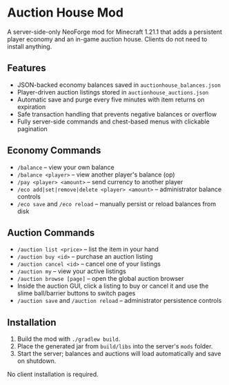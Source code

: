 # Auction House Mod

A server-side-only NeoForge mod for Minecraft 1.21.1 that adds a persistent player economy and an in-game auction house. Clients do not need to install anything.

## Features
- JSON-backed economy balances saved in `auctionhouse_balances.json`
- Player-driven auction listings stored in `auctionhouse_auctions.json`
- Automatic save and purge every five minutes with item returns on expiration
- Safe transaction handling that prevents negative balances or overflow
- Fully server-side commands and chest-based menus with clickable pagination

## Economy Commands
- `/balance` – view your own balance
- `/balance <player>` – view another player's balance (op)
- `/pay <player> <amount>` – send currency to another player
- `/eco add|set|remove|delete <player> <amount>` – administrator balance controls
- `/eco save` and `/eco reload` – manually persist or reload balances from disk

## Auction Commands
- `/auction list <price>` – list the item in your hand
- `/auction buy <id>` – purchase an auction listing
- `/auction cancel <id>` – cancel one of your listings
- `/auction my` – view your active listings
- `/auction browse [page]` – open the global auction browser
- Inside the auction GUI, click a listing to buy or cancel it and use the slime ball/barrier buttons to switch pages
- `/auction save` and `/auction reload` – administrator persistence controls

## Installation
1. Build the mod with `./gradlew build`.
2. Place the generated jar from `build/libs` into the server's `mods` folder.
3. Start the server; balances and auctions will load automatically and save on shutdown.

No client installation is required.
